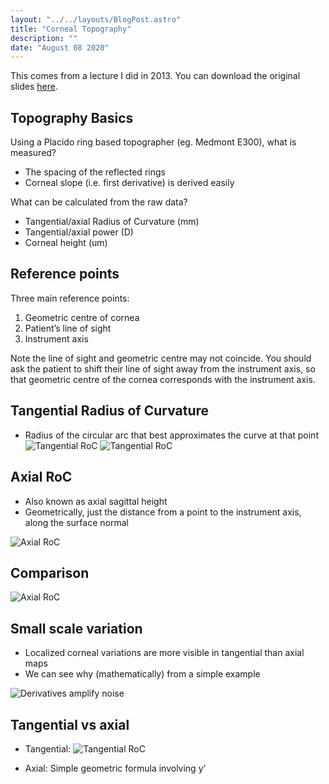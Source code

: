 ```yaml
---
layout: "../../layouts/BlogPost.astro"
title: "Corneal Topography"
description: ""
date: "August 08 2020"
---
```



This comes from a lecture I did in 2013.
You can download the original slides [here](/attachments/EyeSpace-Topography.pdf).

## Topography Basics

Using a Placido ring based topographer (eg. Medmont E300), what is measured?

-   The spacing of the reflected rings
-   Corneal slope (i.e. first derivative) is derived easily

What can be calculated from the raw data?

-   Tangential/axial Radius of Curvature (mm)
-   Tangential/axial power (D)
-   Corneal height (um)

## Reference points

Three main reference points:

1. Geometric centre of cornea
2. Patient’s line of sight
3. Instrument axis

Note the line of sight and geometric centre may not coincide.
You should ask the patient to shift their line of sight away from the instrument axis, so that geometric centre of the cornea corresponds with the instrument axis.

## Tangential Radius of Curvature

-   Radius of the circular arc that best approximates the curve at that point
    ![Tangential RoC](/images/tangential-roc.png)
    ![Tangential RoC](/images/tangential-formula.png)

## Axial RoC

-   Also known as axial sagittal height
-   Geometrically, just the distance from a point to the instrument axis, along the surface normal

![Axial RoC](/images/axial-roc.png)

## Comparison

![Axial RoC](/images/comparison.png)

## Small scale variation

-   Localized corneal variations are more visible in tangential than axial maps
-   We can see why (mathematically) from a simple example

![Derivatives amplify noise](/images/derivatives.png)

## Tangential vs axial

-   Tangential:
    ![Tangential RoC](/images/tangential-formula.png)

-   Axial: Simple geometric formula involving y’
